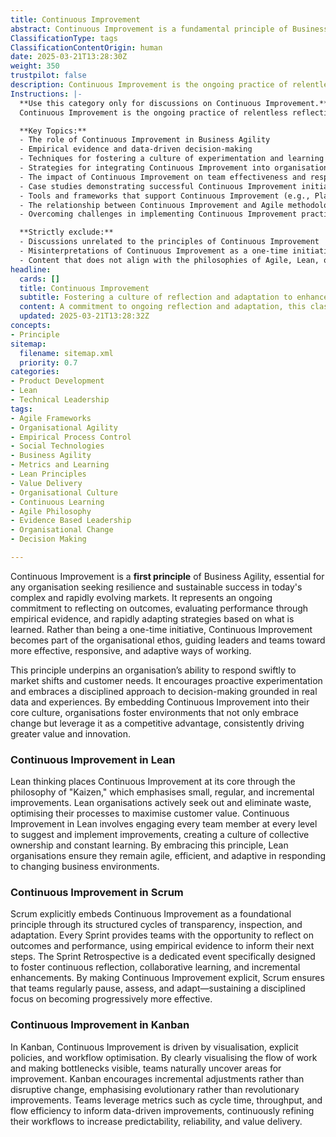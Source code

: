 ```yaml
---
title: Continuous Improvement
abstract: Continuous Improvement is a fundamental principle of Business Agility, crucial for organisations aiming to achieve resilience and sustainable success in dynamic and complex markets. It involves a continuous commitment to reflecting on outcomes, evaluating performance through empirical evidence, and adapting strategies based on insights gained. This principle is not a one-off initiative but rather an integral part of an organisation's culture, guiding teams and leaders towards more effective and responsive ways of working. Continuous Improvement enhances an organisation's ability to swiftly respond to market changes and customer demands, fostering a proactive approach to experimentation and data-driven decision-making. In Lean methodologies, Continuous Improvement is central to the philosophy of "Kaizen," which promotes small, incremental enhancements and engages all team members in the improvement process. In Scrum, it is embedded through structured cycles of transparency, inspection, and adaptation, particularly during Sprint Retrospectives, which facilitate reflection and collaborative learning. Kanban drives Continuous Improvement through visualisation and workflow optimisation, encouraging teams to identify and address bottlenecks while making incremental adjustments. By embedding Continuous Improvement into their core practices, organisations can leverage change as a competitive advantage, consistently driving innovation and delivering greater value.
ClassificationType: tags
ClassificationContentOrigin: human
date: 2025-03-21T13:28:30Z
weight: 350
trustpilot: false
description: Continuous Improvement is the ongoing practice of relentless reflection and adaptation, driven by empirical evidence, aimed at consistently enhancing processes, products, and team effectiveness. It embodies a commitment to incremental and measurable advancements, fostering a culture of proactive experimentation, rapid feedback, and learning to achieve sustainable and strategic business agility.
Instructions: |-
  **Use this category only for discussions on Continuous Improvement.**  
  Continuous Improvement is the ongoing practice of relentless reflection and adaptation, driven by empirical evidence, aimed at consistently enhancing processes, products, and team effectiveness. It embodies a commitment to incremental and measurable advancements, fostering a culture of proactive experimentation, rapid feedback, and learning to achieve sustainable and strategic business agility.

  **Key Topics:**
  - The role of Continuous Improvement in Business Agility
  - Empirical evidence and data-driven decision-making
  - Techniques for fostering a culture of experimentation and learning
  - Strategies for integrating Continuous Improvement into organisational processes
  - The impact of Continuous Improvement on team effectiveness and responsiveness
  - Case studies demonstrating successful Continuous Improvement initiatives
  - Tools and frameworks that support Continuous Improvement (e.g., Plan-Do-Check-Act, Kaizen)
  - The relationship between Continuous Improvement and Agile methodologies
  - Overcoming challenges in implementing Continuous Improvement practices

  **Strictly exclude:**
  - Discussions unrelated to the principles of Continuous Improvement
  - Misinterpretations of Continuous Improvement as a one-time initiative
  - Content that does not align with the philosophies of Agile, Lean, or Evidence-Based Management
headline:
  cards: []
  title: Continuous Improvement
  subtitle: Fostering a culture of reflection and adaptation to enhance processes, products, and team effectiveness through evidence-driven practices.
  content: A commitment to ongoing reflection and adaptation, this classification emphasises the importance of using empirical evidence to enhance processes, products, and team dynamics. It encompasses topics such as performance evaluation, proactive experimentation, rapid feedback loops, and fostering a culture of learning to drive sustainable organisational success.
  updated: 2025-03-21T13:28:32Z
concepts:
- Principle
sitemap:
  filename: sitemap.xml
  priority: 0.7
categories:
- Product Development
- Lean
- Technical Leadership
tags:
- Agile Frameworks
- Organisational Agility
- Empirical Process Control
- Social Technologies
- Business Agility
- Metrics and Learning
- Lean Principles
- Value Delivery
- Organisational Culture
- Continuous Learning
- Agile Philosophy
- Evidence Based Leadership
- Organisational Change
- Decision Making

---
```

Continuous Improvement is a **first principle** of Business Agility, essential for any organisation seeking resilience and sustainable success in today's complex and rapidly evolving markets. It represents an ongoing commitment to reflecting on outcomes, evaluating performance through empirical evidence, and rapidly adapting strategies based on what is learned. Rather than being a one-time initiative, Continuous Improvement becomes part of the organisational ethos, guiding leaders and teams toward more effective, responsive, and adaptive ways of working.

This principle underpins an organisation’s ability to respond swiftly to market shifts and customer needs. It encourages proactive experimentation and embraces a disciplined approach to decision-making grounded in real data and experiences. By embedding Continuous Improvement into their core culture, organisations foster environments that not only embrace change but leverage it as a competitive advantage, consistently driving greater value and innovation.

### Continuous Improvement in Lean

Lean thinking places Continuous Improvement at its core through the philosophy of "Kaizen," which emphasises small, regular, and incremental improvements. Lean organisations actively seek out and eliminate waste, optimising their processes to maximise customer value. Continuous Improvement in Lean involves engaging every team member at every level to suggest and implement improvements, creating a culture of collective ownership and constant learning. By embracing this principle, Lean organisations ensure they remain agile, efficient, and adaptive in responding to changing business environments.

### Continuous Improvement in Scrum

Scrum explicitly embeds Continuous Improvement as a foundational principle through its structured cycles of transparency, inspection, and adaptation. Every Sprint provides teams with the opportunity to reflect on outcomes and performance, using empirical evidence to inform their next steps. The Sprint Retrospective is a dedicated event specifically designed to foster continuous reflection, collaborative learning, and incremental enhancements. By making Continuous Improvement explicit, Scrum ensures that teams regularly pause, assess, and adapt—sustaining a disciplined focus on becoming progressively more effective.

### Continuous Improvement in Kanban

In Kanban, Continuous Improvement is driven by visualisation, explicit policies, and workflow optimisation. By clearly visualising the flow of work and making bottlenecks visible, teams naturally uncover areas for improvement. Kanban encourages incremental adjustments rather than disruptive change, emphasising evolutionary rather than revolutionary improvements. Teams leverage metrics such as cycle time, throughput, and flow efficiency to inform data-driven improvements, continuously refining their workflows to increase predictability, reliability, and value delivery.
